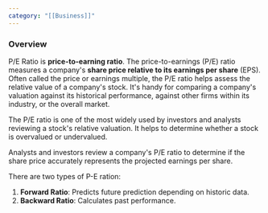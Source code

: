 ```yaml
---
category: "[[Business]]"
---
```

### Overview

P/E Ratio is **price-to-earning ratio**.  The price-to-earnings (P/E) ratio measures a company's **share price relative to its earnings per share** (EPS). Often called the price or earnings multiple, the P/E ratio helps assess the relative value of a company's stock. It's handy for comparing a company's valuation against its historical performance, against other firms within its industry, or the overall market.

The P/E ratio is one of the most widely used by investors and analysts reviewing a stock's relative valuation. It helps to determine whether a stock is overvalued or undervalued.

Analysts and investors review a company's P/E ratio to determine if the share price accurately represents the projected earnings per share.

There are two types of P-E ration:
 1. **Forward Ratio**: Predicts future prediction depending on historic data.
 2. **Backward Ratio**: Calculates past performance.

